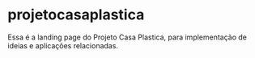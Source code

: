 # projetocasaplastica
Essa é a landing page do Projeto Casa Plastica, para implementação de ideias e aplicações relacionadas.
